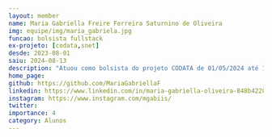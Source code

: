```yaml
---
layout: member
name: Maria Gabriella Freire Ferreira Saturnino de Oliveira 
img: equipe/img/maria_gabriela.jpg
funcao: bolsista fullstack
ex-projeto: [codata,snet]
desde: 2023-08-01
saiu: 2024-08-13
description: "Atuou como bolsista do projeto CODATA de 01/05/2024 até 13/08/2024, atuando como desenvolvedora full-stack na linha de `Melhoria de Processos` e Universi.me, coordenada pelo prof. Rodrigo Rebouças. <br> Gabriela também atuou no projeto em cooperação com a empresa ServiceNet, de 01/08/2023 a 31/01/2024."
home_page: 
github: https://github.com/MariaGabriellaF
linkedin: https://www.linkedin.com/in/maria-gabriella-oliveira-848b42286/
instagram: https://www.instagram.com/mgabiis/
twitter: 
importance: 4
category: Alunos
---
```

